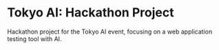 # Tokyo AI: Hackathon Project

Hackathon project for the Tokyo AI event, focusing on a web application testing tool with AI.
